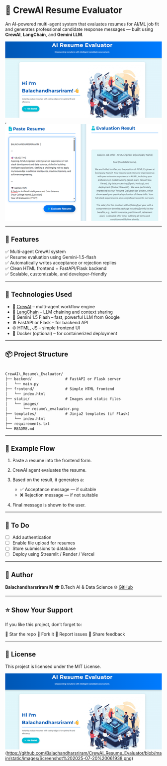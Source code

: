 # 🤖 CrewAI Resume Evaluator

An AI-powered multi-agent system that evaluates resumes for AI/ML job fit and generates professional candidate response messages — built using **CrewAI**, **LangChain**, and **Gemini LLM**.

![Resume Evaluator UI](https://github.com/Balachandharsriram/CrewAI_Resume_Evaluator/blob/main/static/images/Screenshot%202025-07-20%20062022.png),
![Resume Evaluator UI1](https://github.com/Balachandharsriram/CrewAI_Resume_Evaluator/blob/main/static/images/Screenshot%202025-07-20%20061938.png)

---

## 🚀 Features

✅ Multi-agent CrewAI system  
✅ Resume evaluation using Gemini-1.5-flash  
✅ Automatically writes acceptance or rejection replies  
✅ Clean HTML frontend + FastAPI/Flask backend  
✅ Scalable, customizable, and developer-friendly  

---

## 🧠 Technologies Used

- 🧠 [CrewAI](https://github.com/joaomdmoura/crewai) – multi-agent workflow engine  
- 🔗 [LangChain](https://www.langchain.com/) – LLM chaining and context sharing  
- 🤖 Gemini 1.5 Flash – fast, powerful LLM from Google  
- ⚙️ FastAPI or Flask – for backend API  
- 🌐 HTML, JS – simple frontend UI  
- 🐳 Docker (optional) – for containerized deployment  

---

## 📦 Project Structure

```

CrewAI\_Resume\_Evaluator/
├── backend/               # FastAPI or Flask server
│   └── main.py
├── frontend/              # Simple HTML frontend
│   └── index.html
├── static/                # Images and static files
│   └── images/
│       └── resume\_evaluator.png
├── templates/             # Jinja2 templates (if Flask)
│   └── index.html
├── requirements.txt
└── README.md

````

---

## 🧪 Example Flow

1. Paste a resume into the frontend form.
2. CrewAI agent evaluates the resume.
3. Based on the result, it generates a:

   * ✅ Acceptance message — if suitable
   * ❌ Rejection message — if not suitable
4. Final message is shown to the user.

---

## 📌 To Do

* [ ] Add authentication
* [ ] Enable file upload for resumes
* [ ] Store submissions to database
* [ ] Deploy using Streamlit / Render / Vercel

---

## 🙌 Author

**Balachandharsriram M**
🎓 B.Tech AI & Data Science
🌐 [GitHub](https://github.com/balachandharsriram)

---

## ⭐ Show Your Support

If you like this project, don’t forget to:

🌟 Star the repo
🍴 Fork it
🐛 Report issues
💬 Share feedback

---

## 📄 License

This project is licensed under the MIT License.

![Resume Evaluator UI](https://github.com/Balachandharsriram/CrewAI_Resume_Evaluator/blob/main/static/images/Screenshot%202025-07-20%20062022.png)
(https://github.com/Balachandharsriram/CrewAI_Resume_Evaluator/blob/main/static/images/Screenshot%202025-07-20%20061938.png)


